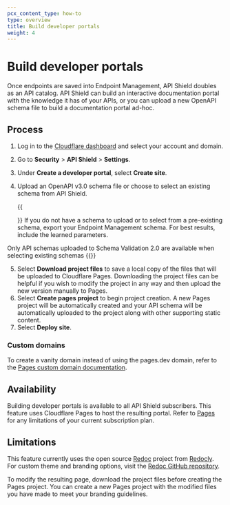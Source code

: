 ```yaml
---
pcx_content_type: how-to
type: overview
title: Build developer portals
weight: 4
---
```


# Build developer portals

Once endpoints are saved into Endpoint Management, API Shield doubles as an API catalog. API Shield can build an interactive documentation portal with the knowledge it has of your APIs, or you can upload a new OpenAPI schema file to build a documentation portal ad-hoc.

## Process

1. Log in to the [Cloudflare dashboard](https://dash.cloudflare.com/) and select your account and domain.
2. Go to **Security** > **API Shield** > **Settings**.
3. Under **Create a developer portal**, select **Create site**.
4. Upload an OpenAPI v3.0 schema file or choose to select an existing schema from API Shield. 

    {{<Aside type="note">}} 
If you do not have a schema to upload or to select from a pre-existing schema, export your Endpoint Management schema. For best results, include the learned parameters. 

Only API schemas uploaded to Schema Validation 2.0 are available when selecting existing schemas
    {{</Aside>}}

5. Select **Download project files** to save a local copy of the files that will be uploaded to Cloudflare Pages. Downloading the project files can be helpful if you wish to modify the project in any way and then upload the new version manually to Pages.
6. Select **Create pages project** to begin project creation. A new Pages project will be automatically created and your API schema will be automatically uploaded to the project along with other supporting static content.
7. Select **Deploy site**. 

### Custom domains

To create a vanity domain instead of using the pages.dev domain, refer to the [Pages custom domain documentation](/pages/platform/custom-domains/).

## Availability

Building developer portals is available to all API Shield subscribers. This feature uses Cloudflare Pages to host the resulting portal. Refer to [Pages](/pages/) for any limitations of your current subscription plan.

## Limitations

This feature currently uses the open source [Redoc](https://github.com/Redocly/redoc) project from [Redocly](https://redocly.com/). For custom theme and branding options, visit the [Redoc GitHub repository](https://github.com/Redocly/redoc). 

To modify the resulting page, download the project files before creating the Pages project. You can create a new Pages project with the modified files you have made to meet your branding guidelines.